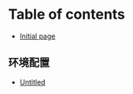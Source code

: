 # Table of contents

* [Initial page](README.md)

## 环境配置

* [Untitled](huan-jing-pei-zhi/untitled.md)

